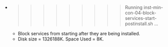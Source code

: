 * >>>>>>>>> Running inst-min-con-04-block-services-start-postinstall.sh ...
  * Block services from starting after they are being installed.
  * Disk size = 1326188K. Space Used = 8K.
